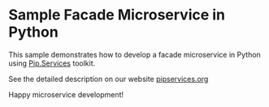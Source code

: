 # Sample Facade Microservice in Python

This sample demonstrates how to develop a facade microservice in Python using [Pip.Services](http://github.com/pip-services/pip-services) toolkit.

See the detailed description on our website [pipservices.org](http://pipservices.org)

Happy microservice development!

